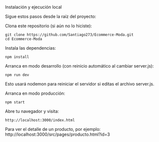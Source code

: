  Instalación y ejecución local

Sigue estos pasos desde la raíz del proyecto:

Clona este repositorio (si aún no lo hiciste):

    git clone https://github.com/Santiago273/Ecommerce-Moda.git
    cd Ecommerce-Moda

Instala las dependencias:

    npm install

Arranca en modo desarrollo (con reinicio automático al cambiar server.js):

    npm run dev

Esto usará nodemon para reiniciar el servidor si editas el archivo server.js.

Arranca en modo producción:

    npm start

Abre tu navegador y visita:

    http://localhost:3000/index.html

Para ver el detalle de un producto, por ejemplo: 
    http://localhost:3000/src/pages/producto.html?id=3
